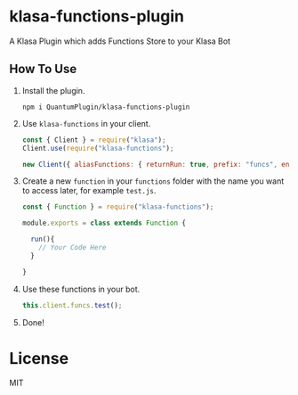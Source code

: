 # klasa-functions-plugin
A Klasa Plugin which adds Functions Store to your Klasa Bot

## How To Use
1. Install the plugin.

    ```
    npm i QuantumPlugin/klasa-functions-plugin
    ```

2. Use `klasa-functions` in your client.

    ```js
    const { Client } = require("klasa");
    Client.use(require("klasa-functions");
    
    new Client({ aliasFunctions: { returnRun: true, prefix: "funcs", enabled: true } }).login("Your Beautiful Token");
    ```

3. Create a new `function` in your `functions` folder with the name you want to access later, for example `test.js`.

    ```js
    const { Function } = require("klasa-functions");
    
    module.exports = class extends Function {
    
      run(){
        // Your Code Here
      }
    
    }
    ```
    
4. Use these functions in your bot.

    ```js
    this.client.funcs.test();
    ```
    
 5. Done!
 
# License
MIT
    
